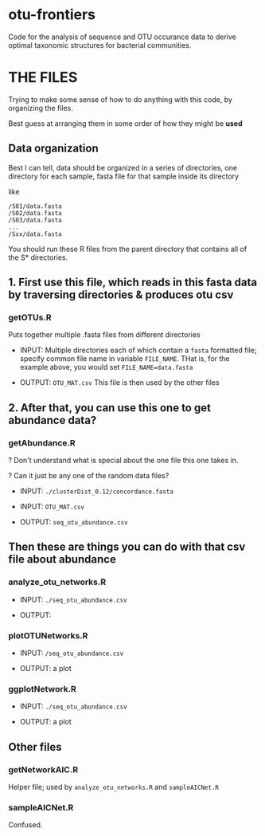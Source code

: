 # otu-frontiers

Code for the analysis of sequence and OTU occurance data to derive optimal taxonomic structures for bacterial communities.

# THE FILES

Trying to make some sense of how to do anything with this code, by organizing the files.

Best guess at arranging them in some order of how they might be **used**


## Data organization
Best I can tell, data should be organized in a series of directories, one directory for each sample, fasta file for that sample inside its directory

like

```
/S01/data.fasta
/S02/data.fasta
/S03/data.fasta
...
/Sxx/data.fasta
```

You should run these R files from the parent directory that contains all of the S* directories. 

## 1. First use this file, which reads in this fasta data by traversing directories & produces otu csv

### getOTUs.R

Puts together multiple .fasta files from different directories

* INPUT: Multiple directories each of which contain a `fasta` formatted file; specify common file name in variable `FILE_NAME`. THat is, for the example above, you would set `FILE_NAME=data.fasta`

* OUTPUT: `OTU_MAT.csv` This file is then used by the other files


## 2. After that, you can use this one to get abundance data?

### getAbundance.R

? Don't understand what is special about the one file this one takes in. 

? Can it just be any one of the random data files?

* INPUT: `./clusterDist_0.12/concordance.fasta`
* INPUT: `OTU_MAT.csv`

* OUTPUT: `seq_otu_abundance.csv`


## Then these are things you can do with that csv file about abundance

### analyze_otu_networks.R

* INPUT: `./seq_otu_abundance.csv`

* OUTPUT: 

### plotOTUNetworks.R

* INPUT: `/seq_otu_abundance.csv`

* OUTPUT: a plot


### ggplotNetwork.R

* INPUT: `./seq_otu_abundance.csv`

* OUTPUT: a plot



## Other files

### getNetworkAIC.R

Helper file; used by `analyze_otu_networks.R` and `sampleAICNet.R`



### sampleAICNet.R

Confused.